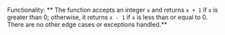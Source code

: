 Functionality: ** The function accepts an integer `x` and returns `x + 1` if `x` is greater than 0; otherwise, it returns `x - 1` if `x` is less than or equal to 0. There are no other edge cases or exceptions handled.**
